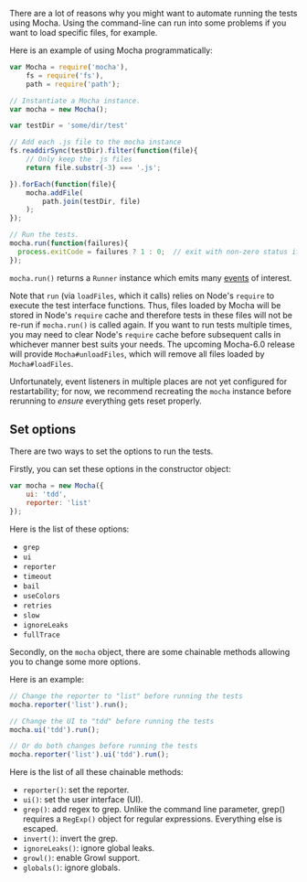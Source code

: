 There are a lot of reasons why you might want to automate running the tests using Mocha. Using the command-line can run into some problems if you want to load specific files, for example.

Here is an example of using Mocha programmatically:

```javascript
var Mocha = require('mocha'),
    fs = require('fs'),
    path = require('path');

// Instantiate a Mocha instance.
var mocha = new Mocha();

var testDir = 'some/dir/test'

// Add each .js file to the mocha instance
fs.readdirSync(testDir).filter(function(file){
    // Only keep the .js files
    return file.substr(-3) === '.js';

}).forEach(function(file){
    mocha.addFile(
        path.join(testDir, file)
    );
});

// Run the tests.
mocha.run(function(failures){
  process.exitCode = failures ? 1 : 0;  // exit with non-zero status if there were failures
});
```

`mocha.run()` returns a `Runner` instance which emits many [events](https://github.com/mochajs/mocha/blob/8cae7a34f0b6eafeb16567beb8852b827cc5956b/lib/runner.js#L47-L57) of interest.

Note that `run` (via `loadFiles`, which it calls) relies on Node's `require` to execute the test interface functions. Thus, files loaded by Mocha will be stored in Node's `require` cache and therefore tests in these files will not be re-run if `mocha.run()` is called again. If you want to run tests multiple times, you may need to clear Node's `require` cache before subsequent calls in whichever manner best suits your needs. The upcoming Mocha-6.0 release will provide `Mocha#unloadFiles`, which will remove all files loaded by `Mocha#loadFiles`.

Unfortunately, event listeners in multiple places are not yet configured for restartability; for now, we recommend recreating the `mocha` instance before rerunning to _ensure_ everything gets reset properly.

## Set options

There are two ways to set the options to run the tests.

Firstly, you can set these options in the constructor object:

```javascript
var mocha = new Mocha({
    ui: 'tdd',
    reporter: 'list'
});
```

Here is the list of these options:

- `grep`
- `ui`
- `reporter`
- `timeout`
- `bail`
- `useColors`
- `retries`
- `slow`
- `ignoreLeaks`
- `fullTrace`

Secondly, on the `mocha` object, there are some chainable methods allowing you to change some more options.

Here is an example:

```javascript
// Change the reporter to "list" before running the tests
mocha.reporter('list').run();

// Change the UI to "tdd" before running the tests
mocha.ui('tdd').run();

// Or do both changes before running the tests
mocha.reporter('list').ui('tdd').run();
```

Here is the list of all these chainable methods:

- `reporter()`: set the reporter.
- `ui()`: set the user interface (UI).
- `grep()`: add regex to grep. Unlike the command line parameter, grep() requires a `RegExp()` object for regular expressions. Everything else is escaped.
- `invert()`: invert the grep.
- `ignoreLeaks()`: ignore global leaks.
- `growl()`: enable Growl support.
- `globals()`: ignore globals.